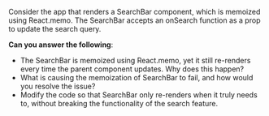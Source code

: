 Consider the app that renders a SearchBar component, which is memoized using React.memo. The SearchBar accepts an onSearch function as a prop to update the search query.

**Can you answer the following**:
- The SearchBar is memoized using React.memo, yet it still re-renders every time the parent component updates. Why does this happen?
- What is causing the memoization of SearchBar to fail, and how would you resolve the issue?
- Modify the code so that SearchBar only re-renders when it truly needs to, without breaking the functionality of the search feature.
